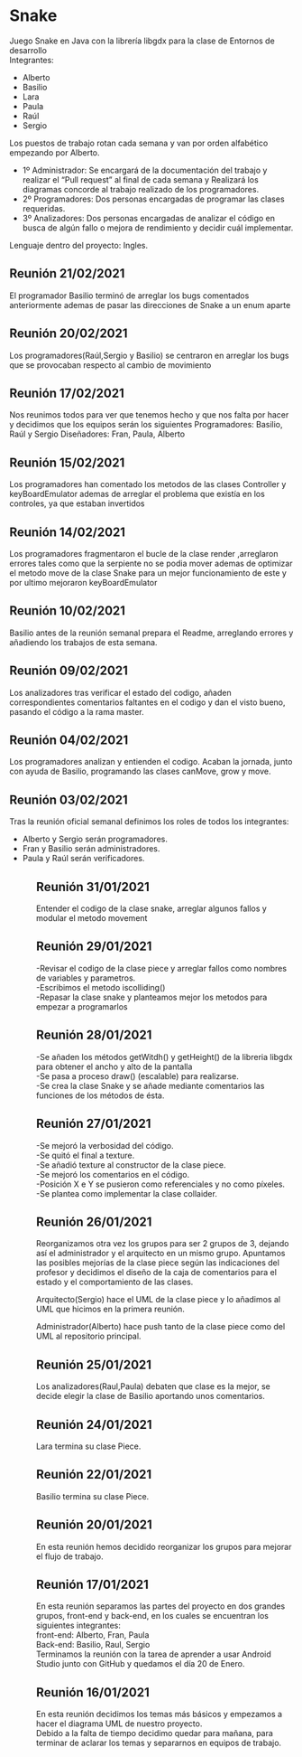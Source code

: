 # Snake
Juego Snake en Java con la librería libgdx para la clase de Entornos de desarrollo<br>
Integrantes:

<ul>
<li>Alberto</li>
<li>Basilio</li>
<li>Lara</li>
<li>Paula</li>
<li>Raúl</li>
<li>Sergio</li>
</ul>

Los puestos de trabajo rotan cada semana y van por orden alfabético empezando por Alberto.
<ul>
<li>1º Administrador: Se encargará de la documentación del trabajo y realizar el “Pull request” al final de cada semana y Realizará los diagramas concorde al trabajo realizado de los programadores.</li>
<li>2º Programadores: Dos personas encargadas de programar las clases requeridas.</li>
<li>3º Analizadores: Dos personas encargadas de analizar el código en busca de algún fallo o mejora de rendimiento y decidir cuál implementar.</li>
</ul>
Lenguaje dentro del proyecto: Ingles.<br>

## Reunión 21/02/2021

El programador Basilio terminó de arreglar los bugs comentados anteriormente ademas de pasar las direcciones de Snake a un enum aparte

## Reunión 20/02/2021

Los programadores(Raúl,Sergio y Basilio) se centraron en arreglar los bugs que se provocaban respecto al cambio de movimiento

## Reunión 17/02/2021

Nos reunimos todos para ver que tenemos hecho y que nos falta por hacer y decidimos que los equipos serán los siguientes
Programadores: Basilio, Raúl y Sergio
Diseñadores: Fran, Paula, Alberto

## Reunión 15/02/2021

Los programadores han comentado los metodos de las clases Controller y keyBoardEmulator ademas de arreglar el problema que existía en los controles, ya que estaban invertidos

## Reunión 14/02/2021

Los programadores fragmentaron el bucle de la clase render ,arreglaron errores tales como que la serpiente no se podia mover  ademas de optimizar el metodo move de la clase Snake para un mejor funcionamiento de este y por ultimo mejoraron keyBoardEmulator

## Reunión 10/02/2021 <br>

Basilio antes de la reunión semanal prepara el Readme, arreglando errores y añadiendo los trabajos de esta semana.

## Reunión 09/02/2021 <br>

Los analizadores tras verificar el estado del codigo, añaden correspondientes comentarios faltantes en el codigo y dan el visto bueno, pasando el código a la rama master.

## Reunión 04/02/2021 <br>

Los programadores analizan y entienden el codigo.
Acaban la jornada, junto con ayuda de Basilio, programando las clases canMove, grow y move.

## Reunión 03/02/2021<br>

Tras la reunión oficial semanal definimos los roles de todos los integrantes:<br>
<ul>
  <li>Alberto y Sergio serán programadores.</li>
  <li>Fran y Basilio serán administradores.</li>
  <li>Paula y Raúl serán verificadores.</li>
<ul>

## Reunión 31/01/2021<br>

Entender el codigo de la clase snake, arreglar algunos fallos y modular el metodo movement<br>

## Reunión 29/01/2021<br>

-Revisar el codigo de la clase piece y arreglar fallos como nombres de variables y parametros.<br>
-Escribimos el metodo iscolliding()<br>
-Repasar la clase snake y planteamos mejor los metodos para empezar a programarlos<br>

## Reunión 28/01/2021<br>

-Se añaden los métodos getWitdh() y getHeight() de la libreria libgdx para obtener el ancho y alto de la pantalla<br>
-Se pasa a proceso draw() (escalable) para realizarse.<br>
-Se crea la clase Snake y se añade mediante comentarios las funciones de los métodos de ésta.<br>

## Reunión 27/01/2021<br>

-Se mejoró la verbosidad del código.<br>
-Se quitó el final a texture.<br>
-Se añadió texture al constructor de la clase piece.<br>
-Se mejoró los comentarios en el código.<br>
-Posición X e Y se pusieron como referenciales y no como píxeles.<br>
-Se plantea como implementar la clase collaider.<br>

## Reunión 26/01/2021<br>
Reorganizamos otra vez los grupos para ser 2 grupos de 3, dejando así el administrador y el arquitecto en un mismo grupo. Apuntamos las posibles mejorías de la clase piece según las indicaciones del profesor y decidimos el diseño de la caja de comentarios para el estado y el comportamiento de las clases.<br>

Arquitecto(Sergio) hace el UML de la clase piece y lo añadimos al UML que hicimos en la primera reunión. <br>

Administrador(Alberto) hace push tanto de la clase piece como del UML al repositorio principal. <br>

## Reunión 25/01/2021<br>
Los analizadores(Raul,Paula) debaten que clase es la mejor, se decide elegir la clase de Basilio aportando unos comentarios.<br>

## Reunión 24/01/2021<br>
Lara termina su clase Piece.<br>

## Reunión 22/01/2021<br>
Basilio termina su clase Piece.<br>

## Reunión 20/01/2021<br>
En esta reunión hemos decidido reorganizar los grupos para mejorar el flujo de trabajo.<br>

## Reunión 17/01/2021<br>
En esta reunión separamos las partes del proyecto en dos grandes grupos, front-end y back-end, en los cuales se encuentran los siguientes integrantes:<br>
front-end: Alberto, Fran, Paula<br>
Back-end: Basilio, Raul, Sergio<br>
Terminamos la reunión con la tarea de aprender a usar Android Studio junto con GitHub y quedamos el día 20 de Enero.<br>

## Reunión 16/01/2021<br>
En esta reunión decidimos los temas más básicos y empezamos a hacer el diagrama UML de nuestro proyecto.<br>
Debido a la falta de tiempo decidimo quedar para mañana, para terminar de aclarar los temas y separarnos en equipos de trabajo.<br>









